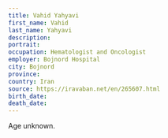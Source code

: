 ```yaml
---
title: Vahid Yahyavi
first_name: Vahid
last_name: Yahyavi
description: 
portrait: 
occupation: Hematologist and Oncologist
employer: Bojnord Hospital
city: Bojnord
province: 
country: Iran
source: https://iravaban.net/en/265607.html
birth_date: 
death_date: 
---
```


Age unknown.